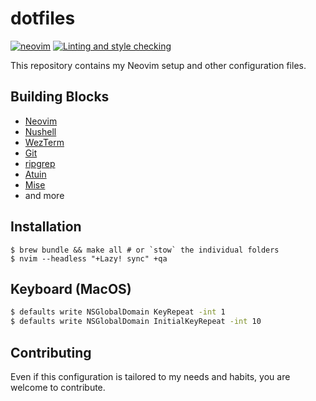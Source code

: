 # dotfiles

[![neovim](https://img.shields.io/badge/neovim-v10-509947)](https://neovim.io/) [![Linting and style checking](https://github.com/marcusandre/dotfiles/actions/workflows/lint.yml/badge.svg)](https://github.com/marcusandre/dotfiles/actions/workflows/lint.yml)

This repository contains my Neovim setup and other configuration files.

## Building Blocks

- [Neovim](https://neovim.io/)
- [Nushell](https://www.nushell.sh/)
- [WezTerm](https://wezfurlong.org/wezterm)
- [Git](https://git-scm.com/)
- [ripgrep](https://github.com/BurntSushi/ripgrep)
- [Atuin](https://github.com/atuinsh/atuinb)
- [Mise](https://mise.jdx.dev/)
- and more

## Installation

```
$ brew bundle && make all # or `stow` the individual folders
$ nvim --headless "+Lazy! sync" +qa
```

## Keyboard (MacOS)

```sh
$ defaults write NSGlobalDomain KeyRepeat -int 1
$ defaults write NSGlobalDomain InitialKeyRepeat -int 10
```

## Contributing

Even if this configuration is tailored to my needs and habits, you are welcome to contribute.
